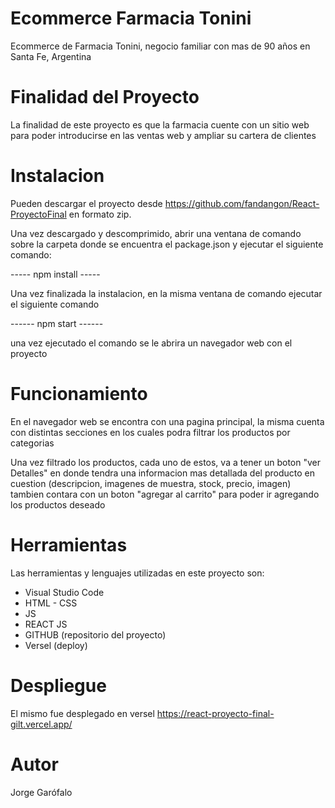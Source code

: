 # Ecommerce Farmacia Tonini

Ecommerce de Farmacia Tonini, negocio familiar con mas de 90 años en Santa Fe, Argentina

# Finalidad del Proyecto

La finalidad de este proyecto es que la farmacia cuente con un sitio web para poder introducirse en las ventas web y ampliar su cartera de clientes

# Instalacion 

Pueden descargar el proyecto desde https://github.com/fandangon/React-ProyectoFinal en formato zip.

Una vez descargado y descomprimido, abrir una ventana de comando sobre la carpeta donde se encuentra el package.json y ejecutar el siguiente comando:

----- npm install -----

Una vez finalizada la instalacion, en la misma ventana de comando ejecutar el siguiente comando

------ npm start ------

una vez ejecutado el comando se le abrira un navegador web con el proyecto

# Funcionamiento

En el navegador web se encontra con una pagina principal, la misma cuenta con distintas secciones en los cuales podra filtrar los productos por categorias

 Una vez filtrado los productos, cada uno de estos, va a tener un boton "ver Detalles" en donde tendra una informacion mas detallada del producto en cuestion (descripcion, imagenes de muestra, stock, precio, imagen) tambien contara con un boton "agregar al carrito" para poder ir agregando los productos deseado

 # Herramientas

 Las herramientas y lenguajes utilizadas en este proyecto son:

 - Visual Studio Code
 - HTML - CSS
 - JS
 - REACT JS
 - GITHUB (repositorio del proyecto)
 - Versel (deploy)



 # Despliegue 

El mismo fue desplegado en versel
https://react-proyecto-final-gilt.vercel.app/

# Autor
Jorge Garófalo

